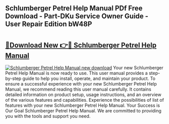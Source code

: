 ## Schlumberger Petrel Help Manual PDf Free Download - Part-DKu Service Owner Guide - User Repair Edition bW48P

# <h2><a href="http://bc55975.oget.top/?id=Schlumberger+Petrel+Help+Manual">🔗Download New 👉🔴 Schlumberger Petrel Help Manual</a></h2>

[![Schlumberger Petrel Help Manual new download](https://i.imgur.com/5g1atiW.png)](http://bc55975.oget.top/?id=Schlumberger+Petrel+Help+Manual)
Your new Schlumberger Petrel Help Manual is now ready to use. This user manual provides a step-by-step guide to help you install, operate, and maintain your product. To ensure a successful experience with your new Schlumberger Petrel Help Manual, we recommend reading this user manual carefully. It contains detailed information on product setup, usage instructions, and an overview of the various features and capabilities. Experience the possibilities of list of features with your new Schlumberger Petrel Help Manual. Your Success is Our Goal Schlumberger Petrel Help Manual. We are committed to providing you with the tools and support you need.
